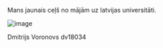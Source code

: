 Mans jaunais ceļš no mājām uz latvijas universitāti.

![image](https://user-images.githubusercontent.com/53301511/120576445-70cc3100-c42b-11eb-8dd6-9526197f14bf.png)

Dmitrijs Voronovs
dv18034
